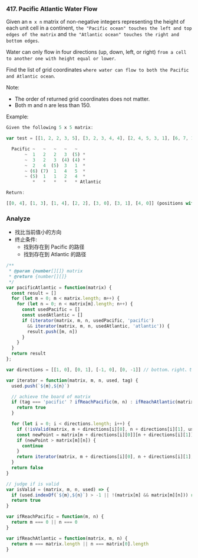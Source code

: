 ### 417. Pacific Atlantic Water Flow

Given an `m x n` matrix of non-negative integers representing the height of each unit cell in a continent, `the "Pacific ocean" touches the left and top edges of the matrix` and `the "Atlantic ocean" touches the right and bottom edges`.

Water can only flow in four directions (up, down, left, or right) `from a cell to another one with height equal or lower`.

Find the list of grid coordinates `where water can flow to both the Pacific and Atlantic ocean`.

Note:
* The order of returned grid coordinates does not matter.
* Both m and n are less than 150.

Example:

```js
Given the following 5 x 5 matrix:

var test = [[1, 2, 2, 3, 5], [3, 2, 3, 4, 4], [2, 4, 5, 3, 1], [6, 7, 1, 4, 5], [5, 1, 1, 2, 4]]

  Pacific ~   ~   ~   ~   ~
       ~  1   2   2   3  (5) *
       ~  3   2   3  (4) (4) *
       ~  2   4  (5)  3   1  *
       ~ (6) (7)  1   4   5  *
       ~ (5)  1   1   2   4  *
          *   *   *   *   * Atlantic

Return:

[[0, 4], [1, 3], [1, 4], [2, 2], [3, 0], [3, 1], [4, 0]] (positions with parentheses in above matrix).
```

### Analyze

* 找比当前值小的方向
* 终止条件:
  * 找到存在到 Pacific 的路径
  * 找到存在到 Atlantic 的路径

```js
/**
 * @param {number[][]} matrix
 * @return {number[][]}
 */
var pacificAtlantic = function(matrix) {
  const result = []
  for (let m = 0; m < matrix.length; m++) {
    for (let n = 0; n < matrix[m].length; n++) {
      const usedPacific = []
      const usedAtlantic = []
      if (iterator(matrix, m, n, usedPacific, 'pacific')
        && iterator(matrix, m, n, usedAtlantic, 'atlantic')) {
        result.push([m, n])
      }
    }
  }
  return result
};

var directions = [[1, 0], [0, 1], [-1, 0], [0, -1]] // bottom、right、top、left

var iterator = function(matrix, m, n, used, tag) {
  used.push(`${m},${n}`)

  // achieve the board of matrix
  if (tag === 'pacific' ? ifReachPacific(m, n) : ifReachAtlantic(matrix, m, n)) {
    return true
  }

  for (let i = 0; i < directions.length; i++) {
    if (!isValid(matrix, m + directions[i][0], n + directions[i][1], used)) continue
    const newPoint = matrix[m + directions[i][0]][n + directions[i][1]]
    if (newPoint > matrix[m][n]) {
      continue
    }
    return iterator(matrix, m + directions[i][0], n + directions[i][1], used, tag)
  }
  return false
}

// judge if is valid
var isValid = (matrix, m, n, used) => {
  if (used.indexOf(`${m},${n}`) > -1 || !(matrix[m] && matrix[m][n])) return false
  return true
}

var ifReachPacific = function(m, n) {
  return m === 0 || n === 0
}

var ifReachAtlantic = function(matrix, m, n) {
  return m === matrix.length || n === matrix[0].length
}
```